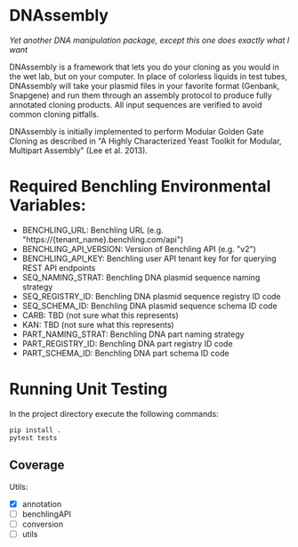 # DNAssembly

*Yet another DNA manipulation package, except this one does exactly what I want*

DNAssembly is a framework that lets you do your cloning as you would in the wet lab, but on your computer. In place of
colorless liquids in test tubes, DNAssembly will take your plasmid files in your favorite format (Genbank, Snapgene)
and run them through an assembly protocol to produce fully annotated cloning products. All input sequences are verified
to avoid common cloning pitfalls.

DNAssembly is initially implemented to perform Modular Golden Gate Cloning as described in "A Highly Characterized Yeast
Toolkit for Modular, Multipart Assembly" (Lee et al. 2013).

# Required Benchling Environmental Variables:

- BENCHLING_URL: Benchling URL (e.g. "https://{tenant_name}.benchling.com/api")
- BENCHLING_API_VERSION: Version of Benchling API (e.g. "v2")
- BENCHLING_API_KEY: Benchling user API tenant key for for querying REST API endpoints
- SEQ_NAMING_STRAT: Benchling DNA plasmid sequence naming strategy 
- SEQ_REGISTRY_ID: Benchling DNA plasmid sequence registry ID code
- SEQ_SCHEMA_ID: Benchling DNA plasmid sequence schema ID code
- CARB: TBD (not sure what this represents)
- KAN: TBD (not sure what this represents)
- PART_NAMING_STRAT: Benchling DNA part naming strategy 
- PART_REGISTRY_ID: Benchling DNA part registry ID code
- PART_SCHEMA_ID: Benchling DNA part schema ID code

# Running Unit Testing

In the project directory execute the following commands:
```
pip install .
pytest tests
```

## Coverage

Utils:
- [x] annotation
- [ ] benchlingAPI
- [ ] conversion
- [ ] utils
